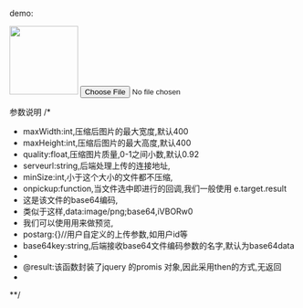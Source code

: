 demo:
<!doctype html>
<html>
<head>
<title>www.imwinlion.com压缩上传解决方案</title>
<meta http-equiv="Content-Type" content="text/html;charset=UTF-8" />
<meta name="viewport" content="initial-scale=1.0, maximum-scale=1.0,user-scalable=no" />
<meta charset="utf-8" />
<meta name="renderer" content="webkit|ie-stand|ie-comp" />
<script src="http://apps.bdimg.com/libs/jquery/2.1.4/jquery.min.js"></script>
<script src="jquery.compressupload.js"></script>
</head>
<body>
<img src="" id="prev" style="height:120px;">
<input type="file" name="file" id="filedom" />
<input type="hidden" value="" id="fileurl" name="fileurl" />
</body>
</html>
<script>
function onpickup(e){
    console.log("onpickup",e)
    $("#prev").attr("src",e.target.result)
}
$(function(){
     
        $("#filedom").compressandupload({
            onpickup:onpickup,
            "maxWidth":200,
            maxHeight:200,
            quality:0.1,
            serveurl:"/attach/upload"
            }).then(
                function(result){
               console.log("result",result)
             })

    })
</script>

参数说明
/*
 * maxWidth:int,压缩后图片的最大宽度,默认400
 * maxHeight:int,压缩后图片的最大高度,默认400
 * quality:float,压缩图片质量,0-1之间小数,默认0.92
 * serveurl:string,后端处理上传的连接地址,
 * minSize:int,小于这个大小的文件都不压缩,
 * onpickup:function,当文件选中即进行的回调,我们一般使用 e.target.result 
 * 这是该文件的base64编码,
 * 类似于这样,data:image/png;base64,iVBORw0
 * 我们可以使用用来做预览,
 * postarg:{}//用户自定义的上传参数,如用户id等
 * base64key:string,后端接收base64文件编码参数的名字,默认为base64data
 * 
 * @result:该函数封装了jquery 的promis 对象,因此采用then的方式,无返回
 * 
 **/
